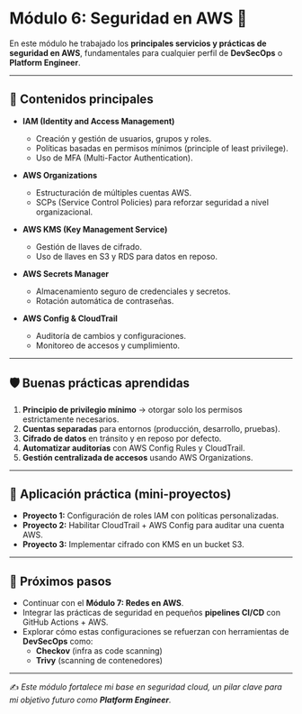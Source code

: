 # Módulo 6: Seguridad en AWS 🔐

En este módulo he trabajado los **principales servicios y prácticas de seguridad en AWS**, fundamentales para cualquier perfil de **DevSecOps** o **Platform Engineer**.

---

## 🔑 Contenidos principales

- **IAM (Identity and Access Management)**
  - Creación y gestión de usuarios, grupos y roles.
  - Políticas basadas en permisos mínimos (principle of least privilege).
  - Uso de MFA (Multi-Factor Authentication).

- **AWS Organizations**
  - Estructuración de múltiples cuentas AWS.
  - SCPs (Service Control Policies) para reforzar seguridad a nivel organizacional.

- **AWS KMS (Key Management Service)**
  - Gestión de llaves de cifrado.
  - Uso de llaves en S3 y RDS para datos en reposo.

- **AWS Secrets Manager**
  - Almacenamiento seguro de credenciales y secretos.
  - Rotación automática de contraseñas.

- **AWS Config & CloudTrail**
  - Auditoría de cambios y configuraciones.
  - Monitoreo de accesos y cumplimiento.

---

## 🛡️ Buenas prácticas aprendidas

1. **Principio de privilegio mínimo** → otorgar solo los permisos estrictamente necesarios.  
2. **Cuentas separadas** para entornos (producción, desarrollo, pruebas).  
3. **Cifrado de datos** en tránsito y en reposo por defecto.  
4. **Automatizar auditorías** con AWS Config Rules y CloudTrail.  
5. **Gestión centralizada de accesos** usando AWS Organizations.  

---

## 🧰 Aplicación práctica (mini-proyectos)

- **Proyecto 1:** Configuración de roles IAM con políticas personalizadas.  
- **Proyecto 2:** Habilitar CloudTrail + AWS Config para auditar una cuenta AWS.  
- **Proyecto 3:** Implementar cifrado con KMS en un bucket S3.  

---

## 📌 Próximos pasos

- Continuar con el **Módulo 7: Redes en AWS**.  
- Integrar las prácticas de seguridad en pequeños **pipelines CI/CD** con GitHub Actions + AWS.  
- Explorar cómo estas configuraciones se refuerzan con herramientas de **DevSecOps** como:
  - **Checkov** (infra as code scanning)  
  - **Trivy** (scanning de contenedores)  

---

✍️ *Este módulo fortalece mi base en seguridad cloud, un pilar clave para mi objetivo futuro como **Platform Engineer**.*
